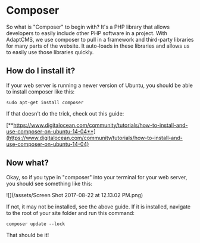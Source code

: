 # Composer

So what is "Composer" to begin with? It's a PHP library that allows developers to easily include other PHP software in a project. With AdaptCMS, we use composer to pull in a framework and third-party libraries for many parts of the website. It auto-loads in these libraries and allows us to easily use those libraries quickly.

## How do I install it?

If your web server is running a newer version of Ubuntu, you should be able to install composer like this:

```
sudo apt-get install composer
```

If that doesn't do the trick, check out this guide:

[**https://www.digitalocean.com/community/tutorials/how-to-install-and-use-composer-on-ubuntu-14-04**](https://www.digitalocean.com/community/tutorials/how-to-install-and-use-composer-on-ubuntu-14-04)

## Now what?

Okay, so if you type in "composer" into your terminal for your web server, you should see something like this:

![](/assets/Screen Shot 2017-08-22 at 12.13.02 PM.png)

If not, it may not be installed, see the above guide. If it is installed, navigate to the root of your site folder and run this command:

```
composer update --lock
```

That should be it!

